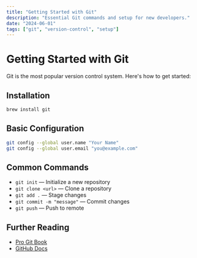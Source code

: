 ```yaml
---
title: "Getting Started with Git"
description: "Essential Git commands and setup for new developers."
date: "2024-06-01"
tags: ["git", "version-control", "setup"]
---
```


# Getting Started with Git

Git is the most popular version control system. Here's how to get started:

## Installation

```sh
brew install git
```

## Basic Configuration

```sh
git config --global user.name "Your Name"
git config --global user.email "you@example.com"
```

## Common Commands

- `git init` — Initialize a new repository
- `git clone <url>` — Clone a repository
- `git add .` — Stage changes
- `git commit -m "message"` — Commit changes
- `git push` — Push to remote

## Further Reading

- [Pro Git Book](https://git-scm.com/book/en/v2)
- [GitHub Docs](https://docs.github.com/en)
